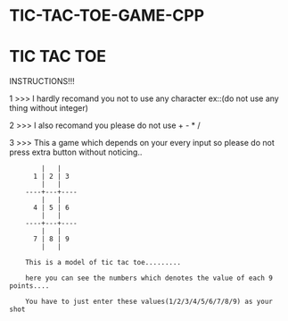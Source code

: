 # TIC-TAC-TOE-GAME-CPP
# TIC TAC TOE #
INSTRUCTIONS!!!

1 >>> I hardly recomand you not to use any character
      ex::(do not use any thing without integer)


2 >>> I also recomand you please do not use + - * /


3 >>> This a game which depends on your every input
      so please do not press extra button without noticing..

            |   |
          1 | 2 | 3
            |   |
        ----+---+----
            |   |
          4 | 5 | 6
            |   |
        ----+---+----
            |   |
          7 | 8 | 9
            |   |

        This is a model of tic tac toe.........

        here you can see the numbers which denotes the value of each 9 points....

        You have to just enter these values(1/2/3/4/5/6/7/8/9) as your shot
